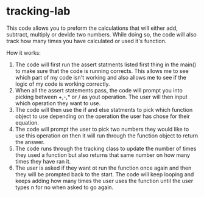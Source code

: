 # tracking-lab

This code allows you to preform the calculations that will either add, subtract, multiply or devide two numbers. While doing so, the code will also track how many times you have calculated or used it's function.

How it works:

1. The code will first run the assert statments listed first thing in the main() to make sure that the code is running corrects. This allows me to see which part of my code isn't working and also allows me to see if the logic of my code is working correctly.
2. When all the assert statements pass, the code will prompt you into picking between +,-,* or / as yout operation. The user will then input which operation they want to use.
3. The code will then use the if and else statments to pick which function object to use depending on the operation the user has chose for their equation. 
4. The code will prompt the user to pick two numbers they would like to use this operation on then it will run through the function object to return the answer.
5. The code runs through the tracking class to update the number of times they used a function but also returns that same number on how many times they have ran it.
6. The user is asked if they want ot run the function once again and then they will be prompted back to the start. The code will keep looping and keeps adding how many times the user uses the function until the user types n for no when asked to go again.


